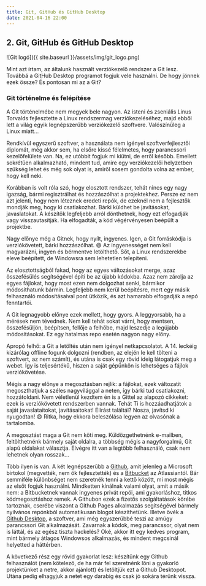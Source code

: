 ```yaml
---
title: Git, GitHub és GitHub Desktop
date: 2021-04-16 22:00
---
```


## 2. Git, GitHub és GitHub Desktop

![Git logó]({{ site.baseurl }}/assets/img/git_logo.png)

Mint azt írtam, az általunk használt verziókezelő rendszer a Git lesz. Továbbá a GitHub Desktop programot fogjuk vele használni. De hogy jönnek ezek össze? És pontosan mi az a Git?

### Git történelme és felépítése

A Git történelmébe nem megyek bele nagyon. Az isteni és zseniális Linus Torvalds fejlesztette a Linux rendszermag verziókezeléséhez, majd ebből lett a világ egyik legnépszerűbb verziókezelő szoftvere. Valószínűleg a Linux miatt...

Rendkívül egyszerű szoftver, a használata nem igényel szoftverfejlesztői diplomát, még akkor sem, ha elsőre kissé félelmetes, hogy parancssori kezelőfelülete van. Na, ez utóbbit fogjuk mi kiütni, de erről később. Emellett sokrétűen alkalmazható, mindent tud, amire egy verziókezelői helyzetben szükség lehet és még sok olyat is, amiről sosem gondolta volna az ember, hogy kell neki.

Korábban is volt róla szó, hogy elosztott rendszer, tehát nincs egy nagy igazság, bármi regisztrálhat és hozzászólhat a projektekhez. Persze ez nem azt jelenti, hogy nem léteznek eredeti repók, de ezeknél nem a fejlesztők mondják meg, hogy ki csatlakozhat. Bárki küldhet be javításokat, javaslatokat. A készítők legfeljebb arról dönthetnek, hogy ezt elfogadják vagy visszautasítják. Ha elfogadták, a kód végérvényesen beépült a projektbe.

Nagy előnye még a Gitnek, hogy nyílt, ingyenes. Igen, a Git forráskódja is verziókövetett, bárki hozzászólhat. :smile: Az ingyenességet nem kell magyarázni, ingyen és bérmentve letölthető. Sőt, a Linux rendszerekbe eleve beépített, de Windowsra sem lehetetlen telepíteni.

Az elosztottságból fakad, hogy az egyes változásokat merge, azaz összefésülés segítségével építi be az újabb kódokba. Azaz nem zárolja az egyes fájlokat, hogy most ezen nem dolgozhat senki, bármikor módosíthatunk bármin. Legfeljebb nem kerül beépítésre, mert egy másik felhasználó módosításaival pont ütközik, és azt hamarabb elfogadják a repó fenntartói.

A Git legnagyobb előnye ezek mellett, hogy gyors. A leggyorsabb, ha a mérések nem tévednek. Nem kell tehát sokat várni, hogy mentsen, összefésüljön, beépítsen, fellője a felhőbe, majd leszedje a legújabb módosításokat. Ez egy hatalmas repo esetén nagyon nagy előny.

Apropó felhő: a Git a letöltés után nem igényel netkapcsolatot. A 14. leckéig kizárólag offline fogunk dolgozni (rendben, az elején le kell tölteni a szoftvert, az nem számít), és utána is csak egy rövid ideig látogatjuk meg a webet. Így is teljesértékű, hiszen a saját gépünkön is lehetséges a fájlok verziókövetése.

Mégis a nagy előnye a megosztásban rejlik: a fájlokat, ezek változatit megoszthatjuk a széles nagyvilággal a neten, így bárki tud csatlakozni, hozzátoldani. Nem véletlenül kezdtem én is a Gittel az alapozó cikkeket: ezek is verziókövetett rendszerben vannak. Tehát Ti is hozzáadhatjátok a saját javaslataitokat, javításaitokat! Elírást találtál? Nosza, javítsd ki nyugodtan! :smile: Ritka, hogy ekkora beleszólása legyen az olvasónak a tartalomba.

A megosztást maga a Git nem köti meg. Küldözgethetnénk e-mailben, feltölthetnénk bármely saját oldalra, a többség mégis a nagyforgalmú, Git alapú oldalakat választja. Elvégre itt van a legtöbb felhasználó, csak nem lehetnek olyan rosszak...

Több ilyen is van. A két legnépszerűbb a [Github](https://github.com/), amit jelenleg a Microsoft birtokol (megvették, nem ők fejlesztették) és a [Bitbucket](https://bitbucket.org/) az Atlassiantól. Bár semmiféle különbséget nem szeretnék tenni a kettő között, mi most mégis az elsőt fogjuk használni. Mindketten kínálnak valami olyat, amit a másik nem: a Bitbucketnek vannak ingyenes privát repói, ami gyakorláshoz, titkos kódmegosztáshoz remek. A Githubon ezek a fizetős szolgáltatások körébe tartoznak, cserébe viszont a Github Pages alkalmazás segítségével bármely nyilvános repónkból automatikusan blogot készíthetünk. Illetve övék a [Github Desktop](https://desktop.github.com/), a szoftver, ami még egyszerűbbé teszi az amúgy parancssori Git alkalmazását. Zavarnak a kódok, meg parancssor, olyat nem is láttál, és az egész tiszta hackelés? Oké, akkor itt egy kedves program, mint bármely átlagos Windowsos alkalmazás, és mindent megcsinál helyetted a háttérben.

A következő rész egy rövid gyakorlat lesz: készítünk egy Github felhasználót (nem kötelező, de ha már fel szeretnénk lőni a gyakorló projektünket a netre, akkor ajánlott) és letöltjük ezt a Github Desktopot. Utána pedig elhagyjuk a netet egy darabig és csak jó sokára térünk vissza.